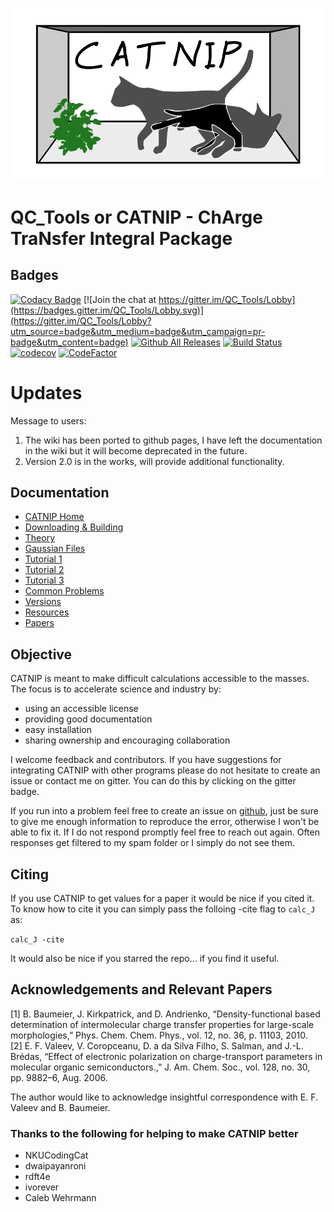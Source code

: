 ![CATNIPLOGO](docs/images/CATNIPLong.png)

# QC_Tools or CATNIP - ChArge TraNsfer Integral Package

## Badges

[![Codacy Badge](https://api.codacy.com/project/badge/Grade/bb8543f475c64968871b7109879b1f0a)](https://app.codacy.com/app/JoshuaSBrown/QC_Tools?utm_source=github.com&utm_medium=referral&utm_content=JoshuaSBrown/QC_Tools&utm_campaign=Badge_Grade_Dashboard)
[![Join the chat at https://gitter.im/QC_Tools/Lobby](https://badges.gitter.im/QC_Tools/Lobby.svg)](https://gitter.im/QC_Tools/Lobby?utm_source=badge&utm_medium=badge&utm_campaign=pr-badge&utm_content=badge)
[![Github All Releases](https://img.shields.io/github/downloads/JoshuaSBrown/QC_Tools/total.svg)]()
[![Build Status](https://travis-ci.org/JoshuaSBrown/QC_Tools.svg?branch=master)](https://travis-ci.org/JoshuaSBrown/QC_Tools)
[![codecov](https://codecov.io/gh/JoshuaSBrown/QC_Tools/branch/master/graph/badge.svg)](https://codecov.io/gh/JoshuaSBrown/QC_Tools)
[![CodeFactor](https://www.codefactor.io/repository/github/joshuasbrown/qc_tools/badge)](https://www.codefactor.io/repository/github/joshuasbrown/qc_tools)

# Updates

Message to users:

1. The wiki has been ported to github pages, I have left the documentation in the wiki but it will become deprecated in the future.
2. Version 2.0 is in the works, will provide additional functionality.

## Documentation

* [CATNIP Home](https://joshuasbrown.github.io/docs/CATNIP/catnip_home.html)
* [Downloading & Building](https://joshuasbrown.github.io/docs/CATNIP/catnip_downloads.html)
* [Theory](https://joshuasbrown.github.io/docs/CATNIP/catnip_theory.html)
* [Gaussian Files](https://joshuasbrown.github.io/docs/CATNIP/catnip_gaussian_files.html)
* [Tutorial 1](https://joshuasbrown.github.io/docs/CATNIP/catnip_tutorial1.html)
* [Tutorial 2](https://joshuasbrown.github.io/docs/CATNIP/catnip_tutorial2.html)
* [Tutorial 3](https://joshuasbrown.github.io/docs/CATNIP/catnip_tutorial3.html)
* [Common Problems](https://joshuasbrown.github.io/docs/CATNIP/catnip_common_problems.html)
* [Versions](https://joshuasbrown.github.io/docs/CATNIP/catnip_versions.html)
* [Resources](https://joshuasbrown.github.io/docs/CATNIP/catnip_resources.html)
* [Papers](https://joshuasbrown.github.io/docs/CATNIP/catnip_papers.html)

## Objective

CATNIP is meant to make difficult calculations accessible to the masses. The focus is to accelerate science and industry by:
 * using an accessible license
 * providing good documentation
 * easy installation
 * sharing ownership and encouraging collaboration
 
I welcome feedback and contributors. If you have suggestions for integrating CATNIP with other programs please do not hesitate to create an issue or contact me on gitter. You can do this by clicking on the gitter badge.

If you run into a problem feel free to create an issue on [github](https://github.com/JoshuaSBrown/QC_Tools/issues), just be sure to give me enough information to reproduce the error, otherwise I won't be able to fix it. If I do not respond promptly feel free to reach out again. Often responses get filtered to my spam folder or I simply do not see them.

## Citing

If you use CATNIP to get values for a paper it would be nice if you cited it. To know how to cite it you can simply pass the folloing -cite flag to `calc_J` as:

```calc_J -cite```

It would also be nice if you starred the repo... if you find it useful.

## Acknowledgements and Relevant Papers

[1]	B. Baumeier, J. Kirkpatrick, and D. Andrienko, “Density-functional based determination of intermolecular charge transfer properties for large-scale morphologies,” Phys. Chem. Chem. Phys., vol. 12, no. 36, p. 11103, 2010.  
[2]	E. F. Valeev, V. Coropceanu, D. a da Silva Filho, S. Salman, and J.-L. Brédas, “Effect of electronic polarization on charge-transport parameters in molecular organic semiconductors.,” J. Am. Chem. Soc., vol. 128, no. 30, pp. 9882–6, Aug. 2006.  

The author would like to acknowledge insightful correspondence with E. F. Valeev and B. Baumeier. 

### Thanks to the following for helping to make CATNIP better

* NKUCodingCat 
* dwaipayanroni
* rdft4e
* ivorever
* Caleb Wehrmann

